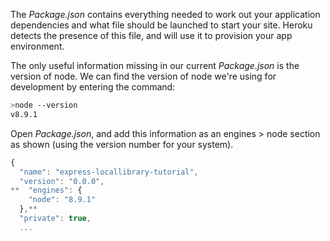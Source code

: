 The *Package.json* contains everything needed to work out your application dependencies and what file should be launched to start your site. Heroku detects the presence of this file, and will use it to provision your app environment.

The only useful information missing in our current *Package.json* is the version of node. We can find the version of node we're using for development by entering the command:
    
```bash   
>node --version
v8.9.1
```

Open *Package.json*, and add this information as an engines > node section as shown (using the version number for your system).
    
```js    
{
  "name": "express-locallibrary-tutorial",
  "version": "0.0.0",
**  "engines": {
    "node": "8.9.1"
  },**
  "private": true,
  ...
```    
